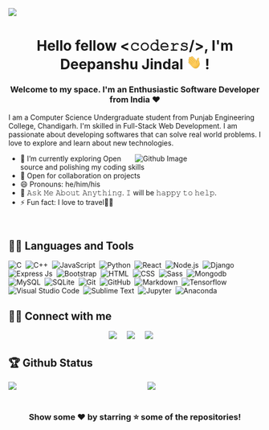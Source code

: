 ![](https://raw.githubusercontent.com/halfrost/halfrost/master/icons/header_.png)

<h1 align="center"> Hello fellow  &lt;𝚌𝚘𝚍𝚎𝚛𝚜/&gt;, I'm Deepanshu Jindal <img src="https://raw.githubusercontent.com/ABSphreak/ABSphreak/master/gifs/Hi.gif" width="30px"> ! </h1>

<h3 align="center">Welcome to my space. I'm an Enthusiastic Software Developer from India ❤</h3>
  
I am a Computer Science Undergraduate student from Punjab Engineering College, Chandigarh. I'm skilled in Full-Stack Web Development. I am passionate about developing softwares that can solve real world problems.  I love to explore and learn about new technologies.




<img width="50%" align="right" alt="Github Image" src="https://raw.githubusercontent.com/onimur/.github/master/.resources/git-header.svg" />

- 🌱 I’m currently exploring Open source and polishing my coding skills
- 👯 Open for collaboration on projects
- 😄 Pronouns: he/him/his
- 💬 𝙰𝚜𝚔 𝙼𝚎 𝙰𝚋𝚘𝚞𝚝 𝙰𝚗𝚢𝚝𝚑𝚒𝚗𝚐. 𝙸 will be 𝚑𝚊𝚙𝚙𝚢 𝚝𝚘 𝚑𝚎𝚕𝚙.
- ⚡ Fun fact: I love to travel🐱‍🏍
<br />

## 👨‍💻 Languages and Tools
![C](https://img.shields.io/badge/-C-05122A?style=flat&logo=C&logoColor=A8B9CC)&nbsp;
![C++](https://img.shields.io/badge/-C++-05122A?style=flat&logo=C%2B%2B&logoColor=00599C)&nbsp;
![JavaScript](https://img.shields.io/badge/-JavaScript-05122A?style=flat&logo=javascript)&nbsp;
![Python](https://img.shields.io/badge/-Python-05122A?style=flat&logo=python)&nbsp;
![React](https://img.shields.io/badge/-React-05122A?style=flat&logo=react)&nbsp;
![Node.js](https://img.shields.io/badge/-Node.js-05122A?style=flat&logo=node.js)&nbsp;
![Django](https://img.shields.io/badge/-Django-05122A?style=flat&logo=django&logoColor=092E20)&nbsp;
![Express Js](https://img.shields.io/badge/-Express-05122A?style=flat&logo=express)&nbsp;
![Bootstrap](https://img.shields.io/badge/-Bootstrap-05122A?style=flat&logo=bootstrap&logoColor=563D7C)&nbsp;
![HTML](https://img.shields.io/badge/-HTML-05122A?style=flat&logo=HTML5)&nbsp;
![CSS](https://img.shields.io/badge/-CSS-05122A?style=flat&logo=CSS3&logoColor=1572B6)&nbsp;
![Sass](https://img.shields.io/badge/-Sass-05122A?style=flat&logo=sass)&nbsp;
![Mongodb](https://img.shields.io/badge/-Mongodb-05122A?style=flat&logo=mongodb)&nbsp;
![MySQL](https://img.shields.io/badge/-MySQL-05122A?style=flat&logo=mysql)&nbsp;
![SQLite](https://img.shields.io/badge/-SQLite-05122A?style=flat&logo=sqlite)&nbsp;
![Git](https://img.shields.io/badge/-Git-05122A?style=flat&logo=git)&nbsp;
![GitHub](https://img.shields.io/badge/-GitHub-05122A?style=flat&logo=github)&nbsp;
![Markdown](https://img.shields.io/badge/-Markdown-05122A?style=flat&logo=markdown)&nbsp;
![Tensorflow](https://img.shields.io/badge/-Tensorflow-05122A?style=flat&logo=tensorflow)&nbsp;
![Visual Studio Code](https://img.shields.io/badge/-Visual%20Studio%20Code-05122A?style=flat&logo=visual-studio-code&logoColor=007ACC)&nbsp;
![Sublime Text](https://img.shields.io/badge/-Sublime%20Text-05122A?style=flat&logo=sublime-text)&nbsp;
![Jupyter](https://img.shields.io/badge/-Jupyter-05122A?style=flat&logo=jupyter)&nbsp;
![Anaconda](https://img.shields.io/badge/-Anaconda-05122A?style=flat&logo=anaconda)&nbsp;


## 🤝🏻 Connect with me
<p align="center">
  <a href="mailto:deepu.jindal2002@gmail.com"><img src="https://img.shields.io/badge/-deepu.jindal2002-D14836?style=flat&logo=Gmail&logoColor=white"/></a> &nbsp;&nbsp;&nbsp;
  <a href="https://www.linkedin.com/in/deepanshujindal/"><img src="https://img.shields.io/badge/-Deepanshu%20Jindal-0077B5?style=flat&logo=Linkedin&logoColor=white"/></a> &nbsp;&nbsp;&nbsp;
  <a href="https://github.com/ultimatecoder2"><img src="https://img.shields.io/badge/-ultimatecoder2-D14836?style=flat&logo=GitHub&logoColor=blaack"/></a> &nbsp;&nbsp;&nbsp;
</p>


## 🏆 Github Status
<img src="https://github-readme-stats-eight-theta.vercel.app/api/top-langs/?username=ultimatecoder2&layout=compact&langs_count=8&theme=algolia" width="45%" align="right"/>

<img  src="https://github-readme-stats.vercel.app/api?username=ultimatecoder2&show_icons=true&hide_border=true&theme=dark" width="45%"/>

<br/>


<br>

<div align="center">

### Show some ❤️ by starring ⭐ some of the repositories!

</div>
